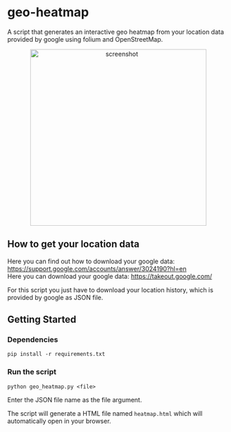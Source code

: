 # geo-heatmap

A script that generates an interactive geo heatmap from your location data provided by google using folium and OpenStreetMap.

<p align="center"><img src="https://user-images.githubusercontent.com/45404400/63515170-7a9cd280-c4ea-11e9-8875-e693622ac26e.png" alt="screenshot" width="400"></p>

## How to get your location data

Here you can find out how to download your google data: <https://support.google.com/accounts/answer/3024190?hl=en></br>
Here you can download your google data: <https://takeout.google.com/>

For this script you just have to download your location history, which is provided by google as JSON file.

## Getting Started

### Dependencies
```
pip install -r requirements.txt
```

### Run the script
```
python geo_heatmap.py <file>
```
Enter the JSON file name as the file argument.

The script will generate a HTML file named `heatmap.html` which will automatically open in your browser.
